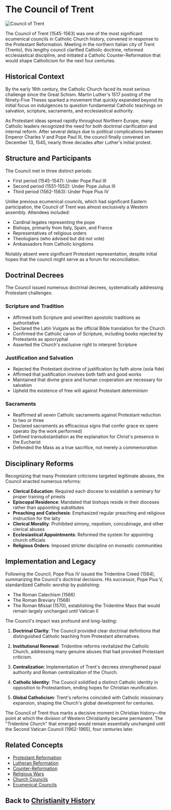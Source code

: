 # The Council of Trent

![Council of Trent](../../images/council_of_trent.jpg)

The Council of Trent (1545-1563) was one of the most significant ecumenical councils in Catholic Church history, convened in response to the Protestant Reformation. Meeting in the northern Italian city of Trent (Trento), this lengthy council clarified Catholic doctrine, reformed ecclesiastical discipline, and initiated a Catholic Counter-Reformation that would shape Catholicism for the next four centuries.

## Historical Context

By the early 16th century, the Catholic Church faced its most serious challenge since the Great Schism. Martin Luther's 1517 posting of the Ninety-Five Theses sparked a movement that quickly expanded beyond its initial focus on indulgences to question fundamental Catholic teachings on salvation, scripture, sacraments, and ecclesiastical authority.

As Protestant ideas spread rapidly throughout Northern Europe, many Catholic leaders recognized the need for both doctrinal clarification and internal reform. After several delays due to political complications between Emperor Charles V and Pope Paul III, the council finally convened on December 13, 1545, nearly three decades after Luther's initial protest.

## Structure and Participants

The Council met in three distinct periods:
- First period (1545-1547): Under Pope Paul III
- Second period (1551-1552): Under Pope Julius III
- Third period (1562-1563): Under Pope Pius IV

Unlike previous ecumenical councils, which had significant Eastern participation, the Council of Trent was almost exclusively a Western assembly. Attendees included:
- Cardinal legates representing the pope
- Bishops, primarily from Italy, Spain, and France
- Representatives of religious orders
- Theologians (who advised but did not vote)
- Ambassadors from Catholic kingdoms

Notably absent were significant Protestant representation, despite initial hopes that the council might serve as a forum for reconciliation.

## Doctrinal Decrees

The Council issued numerous doctrinal decrees, systematically addressing Protestant challenges:

### Scripture and Tradition
- Affirmed both Scripture and unwritten apostolic traditions as authoritative
- Declared the Latin Vulgate as the official Bible translation for the Church
- Confirmed the Catholic canon of Scripture, including books rejected by Protestants as apocryphal
- Asserted the Church's exclusive right to interpret Scripture

### Justification and Salvation
- Rejected the Protestant doctrine of justification by faith alone (sola fide)
- Affirmed that justification involves both faith and good works
- Maintained that divine grace and human cooperation are necessary for salvation
- Upheld the existence of free will against Protestant determinism

### Sacraments
- Reaffirmed all seven Catholic sacraments against Protestant reduction to two or three
- Declared sacraments as efficacious signs that confer grace ex opere operato (by the work performed)
- Defined transubstantiation as the explanation for Christ's presence in the Eucharist
- Defended the Mass as a true sacrifice, not merely a commemoration

## Disciplinary Reforms

Recognizing that many Protestant criticisms targeted legitimate abuses, the Council enacted numerous reforms:

- **Clerical Education**: Required each diocese to establish a seminary for proper training of priests
- **Episcopal Residence**: Mandated that bishops reside in their dioceses rather than appointing substitutes
- **Preaching and Catechesis**: Emphasized regular preaching and religious instruction for the laity
- **Clerical Morality**: Prohibited simony, nepotism, concubinage, and other clerical abuses
- **Ecclesiastical Appointments**: Reformed the system for appointing church officials
- **Religious Orders**: Imposed stricter discipline on monastic communities

## Implementation and Legacy

Following the Council, Pope Pius IV issued the Tridentine Creed (1564), summarizing the Council's doctrinal decisions. His successor, Pope Pius V, standardized Catholic worship by publishing:
- The Roman Catechism (1566)
- The Roman Breviary (1568)
- The Roman Missal (1570), establishing the Tridentine Mass that would remain largely unchanged until Vatican II

The Council's impact was profound and long-lasting:

1. **Doctrinal Clarity**: The Council provided clear doctrinal definitions that distinguished Catholic teaching from Protestant alternatives.

2. **Institutional Renewal**: Tridentine reforms revitalized the Catholic Church, addressing many genuine abuses that had provoked Protestant criticism.

3. **Centralization**: Implementation of Trent's decrees strengthened papal authority and Roman centralization of the Church.

4. **Catholic Identity**: The Council solidified a distinct Catholic identity in opposition to Protestantism, ending hopes for Christian reunification.

5. **Global Catholicism**: Trent's reforms coincided with Catholic missionary expansion, shaping the Church's global development for centuries.

The Council of Trent thus marks a decisive moment in Christian history—the point at which the division of Western Christianity became permanent. The "Tridentine Church" that emerged would remain essentially unchanged until the Second Vatican Council (1962-1965), four centuries later.

## Related Concepts
- [Protestant Reformation](./protestant_reformation.md)
- [Lutheran Reformation](./lutheran_reformation.md)
- [Counter-Reformation](./counter_reformation.md)
- [Religious Wars](./religious_wars.md)
- [Church Councils](./church_councils.md)
- [Ecumenical Councils](./ecumenical_councils.md)

## Back to [Christianity History](./README.md)
